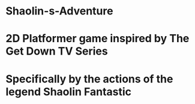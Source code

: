 # Shaolin-s-Adventure
#
# 2D Platformer game inspired by The Get Down TV Series
# Specifically by the actions of the legend Shaolin Fantastic
